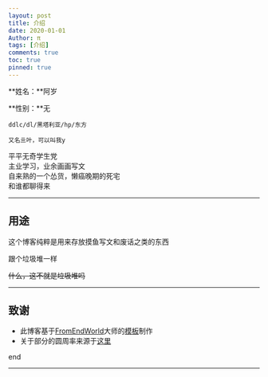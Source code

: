 ```yaml
---
layout: post
title: 介绍
date: 2020-01-01
Author: π
tags: [介绍]
comments: true
toc: true
pinned: true
---
```

 
**姓名：**阿岁

**性别：**无


    ddlc/dl/黑塔利亚/hp/东方

    又名亖叶，可以叫我y

平平无奇学生党  
主业学习，业余画画写文  
自来熟的一个怂货，懒癌晚期的死宅  
和谁都聊得来       
 * * * * * 

## 用途

这个博客纯粹是用来存放摸鱼写文和废话之类的东西

跟个垃圾堆一样

<span style="text-decoration:line-through;">什么，这不就是垃圾堆吗
* * * * * 
## 致谢

* 此博客基于[FromEndWorld](https://github.com/FromEndWorld)大师的[模板](https://github.com/FromEndWorld/LOFFER "LOFFER")制作
* 关于部分的圆周率来源于[这里](http://3.141592653589793238462643383279502884197169399375105820974944592.com/ "圆周率站")

end
* * * * * 
